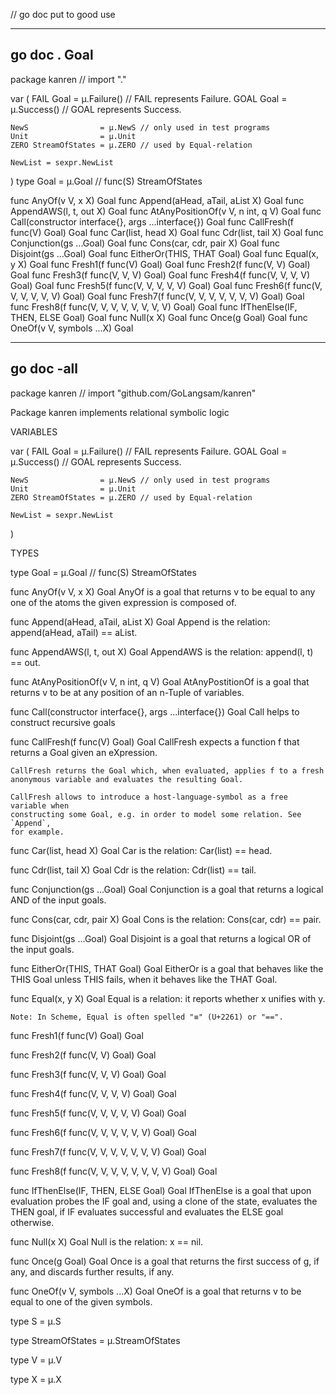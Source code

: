 // go doc put to good use	 
				
-------------------------------------------------------------------------------
## go doc .  Goal		
package kanren // import "."

var (
	FAIL Goal = µ.Failure() // FAIL represents Failure.
	GOAL Goal = µ.Success() // GOAL represents Success.

	NewS                = µ.NewS // only used in test programs
	Unit                = µ.Unit
	ZERO StreamOfStates = µ.ZERO // used by Equal-relation

	NewList = sexpr.NewList
)
type Goal = µ.Goal // func(S) StreamOfStates

func AnyOf(v V, x X) Goal
func Append(aHead, aTail, aList X) Goal
func AppendAWS(l, t, out X) Goal
func AtAnyPositionOf(v V, n int, q V) Goal
func Call(constructor interface{}, args ...interface{}) Goal
func CallFresh(f func(V) Goal) Goal
func Car(list, head X) Goal
func Cdr(list, tail X) Goal
func Conjunction(gs ...Goal) Goal
func Cons(car, cdr, pair X) Goal
func Disjoint(gs ...Goal) Goal
func EitherOr(THIS, THAT Goal) Goal
func Equal(x, y X) Goal
func Fresh1(f func(V) Goal) Goal
func Fresh2(f func(V, V) Goal) Goal
func Fresh3(f func(V, V, V) Goal) Goal
func Fresh4(f func(V, V, V, V) Goal) Goal
func Fresh5(f func(V, V, V, V, V) Goal) Goal
func Fresh6(f func(V, V, V, V, V, V) Goal) Goal
func Fresh7(f func(V, V, V, V, V, V, V) Goal) Goal
func Fresh8(f func(V, V, V, V, V, V, V, V) Goal) Goal
func IfThenElse(IF, THEN, ELSE Goal) Goal
func Null(x X) Goal
func Once(g Goal) Goal
func OneOf(v V, symbols ...X) Goal
				
-------------------------------------------------------------------------------
## go doc -all		
package kanren // import "github.com/GoLangsam/kanren"

Package kanren implements relational symbolic logic

VARIABLES

var (
	FAIL Goal = µ.Failure() // FAIL represents Failure.
	GOAL Goal = µ.Success() // GOAL represents Success.

	NewS                = µ.NewS // only used in test programs
	Unit                = µ.Unit
	ZERO StreamOfStates = µ.ZERO // used by Equal-relation

	NewList = sexpr.NewList
)

TYPES

type Goal = µ.Goal // func(S) StreamOfStates

func AnyOf(v V, x X) Goal
    AnyOf is a goal that returns v to be equal to any one of the atoms the given
    expression is composed of.

func Append(aHead, aTail, aList X) Goal
    Append is the relation: append(aHead, aTail) == aList.

func AppendAWS(l, t, out X) Goal
    AppendAWS is the relation: append(l, t) == out.

func AtAnyPositionOf(v V, n int, q V) Goal
    AtAnyPostitionOf is a goal that returns v to be at any position of an
    n-Tuple of variables.

func Call(constructor interface{}, args ...interface{}) Goal
    Call helps to construct recursive goals

func CallFresh(f func(V) Goal) Goal
    CallFresh expects a function f that returns a Goal given an eXpression.

    CallFresh returns the Goal which, when evaluated, applies f to a fresh
    anonymous variable and evaluates the resulting Goal.

    CallFresh allows to introduce a host-language-symbol as a free variable when
    constructing some Goal, e.g. in order to model some relation. See `Append`,
    for example.

func Car(list, head X) Goal
    Car is the relation: Car(list) == head.

func Cdr(list, tail X) Goal
    Cdr is the relation: Cdr(list) == tail.

func Conjunction(gs ...Goal) Goal
    Conjunction is a goal that returns a logical AND of the input goals.

func Cons(car, cdr, pair X) Goal
    Cons is the relation: Cons(car, cdr) == pair.

func Disjoint(gs ...Goal) Goal
    Disjoint is a goal that returns a logical OR of the input goals.

func EitherOr(THIS, THAT Goal) Goal
    EitherOr is a goal that behaves like the THIS Goal unless THIS fails, when
    it behaves like the THAT Goal.

func Equal(x, y X) Goal
    Equal is a relation: it reports whether x unifies with y.

    Note: In Scheme, Equal is often spelled "≡" (U+2261) or "==".

func Fresh1(f func(V) Goal) Goal

func Fresh2(f func(V, V) Goal) Goal

func Fresh3(f func(V, V, V) Goal) Goal

func Fresh4(f func(V, V, V, V) Goal) Goal

func Fresh5(f func(V, V, V, V, V) Goal) Goal

func Fresh6(f func(V, V, V, V, V, V) Goal) Goal

func Fresh7(f func(V, V, V, V, V, V, V) Goal) Goal

func Fresh8(f func(V, V, V, V, V, V, V, V) Goal) Goal

func IfThenElse(IF, THEN, ELSE Goal) Goal
    IfThenElse is a goal that upon evaluation probes the IF goal and, using a
    clone of the state, evaluates the THEN goal, if IF evaluates successful and
    evaluates the ELSE goal otherwise.

func Null(x X) Goal
    Null is the relation: x == nil.

func Once(g Goal) Goal
    Once is a goal that returns the first success of g, if any, and discards
    further results, if any.

func OneOf(v V, symbols ...X) Goal
    OneOf is a goal that returns v to be equal to one of the given symbols.

type S = µ.S

type StreamOfStates = µ.StreamOfStates

type V = µ.V

type X = µ.X

